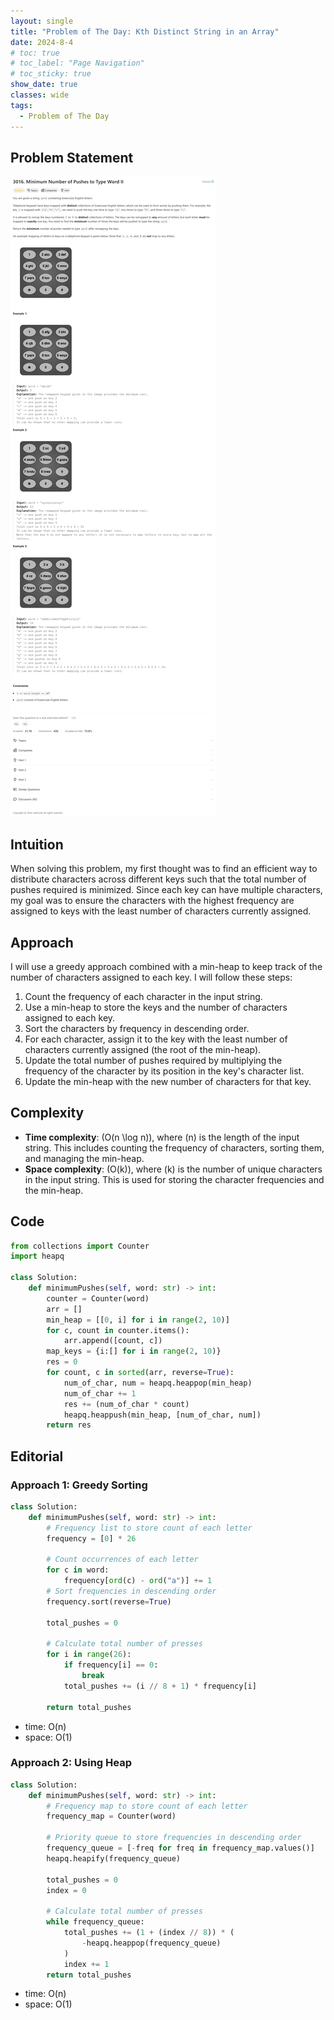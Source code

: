 ```yaml
---
layout: single
title: "Problem of The Day: Kth Distinct String in an Array"
date: 2024-8-4
# toc: true
# toc_label: "Page Navigation"
# toc_sticky: true
show_date: true
classes: wide
tags:
  - Problem of The Day
---
```


## Problem Statement

![3016](/assets/images/2024-08-05_19-12-22-problem-3016.png)

## Intuition

When solving this problem, my first thought was to find an efficient way to distribute characters across different keys such that the total number of pushes required is minimized. Since each key can have multiple characters, my goal was to ensure the characters with the highest frequency are assigned to keys with the least number of characters currently assigned.

## Approach

I will use a greedy approach combined with a min-heap to keep track of the number of characters assigned to each key. I will follow these steps:

1. Count the frequency of each character in the input string.
2. Use a min-heap to store the keys and the number of characters assigned to each key.
3. Sort the characters by frequency in descending order.
4. For each character, assign it to the key with the least number of characters currently assigned (the root of the min-heap).
5. Update the total number of pushes required by multiplying the frequency of the character by its position in the key's character list.
6. Update the min-heap with the new number of characters for that key.

## Complexity

- **Time complexity**: \(O(n \log n)\), where \(n\) is the length of the input string. This includes counting the frequency of characters, sorting them, and managing the min-heap.
- **Space complexity**: \(O(k)\), where \(k\) is the number of unique characters in the input string. This is used for storing the character frequencies and the min-heap.

## Code

```python
from collections import Counter
import heapq

class Solution:
    def minimumPushes(self, word: str) -> int:
        counter = Counter(word)
        arr = []
        min_heap = [[0, i] for i in range(2, 10)]
        for c, count in counter.items():
            arr.append([count, c])
        map_keys = {i:[] for i in range(2, 10)}
        res = 0
        for count, c in sorted(arr, reverse=True):
            num_of_char, num = heapq.heappop(min_heap)
            num_of_char += 1
            res += (num_of_char * count)
            heapq.heappush(min_heap, [num_of_char, num])
        return res
```

## Editorial

### Approach 1: Greedy Sorting

```python
class Solution:
    def minimumPushes(self, word: str) -> int:
        # Frequency list to store count of each letter
        frequency = [0] * 26

        # Count occurrences of each letter
        for c in word:
            frequency[ord(c) - ord("a")] += 1
        # Sort frequencies in descending order
        frequency.sort(reverse=True)

        total_pushes = 0

        # Calculate total number of presses
        for i in range(26):
            if frequency[i] == 0:
                break
            total_pushes += (i // 8 + 1) * frequency[i]

        return total_pushes
```

- time: O(n)
- space: O(1)

### Approach 2: Using Heap

```python
class Solution:
    def minimumPushes(self, word: str) -> int:
        # Frequency map to store count of each letter
        frequency_map = Counter(word)

        # Priority queue to store frequencies in descending order
        frequency_queue = [-freq for freq in frequency_map.values()]
        heapq.heapify(frequency_queue)

        total_pushes = 0
        index = 0

        # Calculate total number of presses
        while frequency_queue:
            total_pushes += (1 + (index // 8)) * (
                -heapq.heappop(frequency_queue)
            )
            index += 1
        return total_pushes
```

- time: O(n)
- space: O(1)
